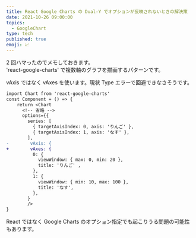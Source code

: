 ```yaml
---
title: React Google Charts の Dual-Y でオプションが反映されないときの解決策
date: 2021-10-26 09:00:00
topics:
  - GoogleChart
type: tech
published: true
emoji: 📈
---
```


2 回ハマったのでメモしておきます。  
'react-google-charts' で複数軸のグラフを描画するパターンです。

vAxis ではなく vAxes を使います。現状 Type エラーで回避できなさそうです。

```diff
import Chart from 'react-google-charts'
const Component = () => {
    return <Chart
      <!-- 省略 -->
      options={{
        series: [
          { targetAxisIndex: 0, axis: 'りんご' },
          { targetAxisIndex: 1, axis: 'なす' },
        ],
-        vAxis: {
+        vAxes: {
          0: {
            viewWindow: { max: 0, min: 20 },
            title: 'りんご' ,
          },
          1: {
            viewWindow: { min: 10, max: 100 },
            title: 'なす',
          },
        }
        />
}
```

React ではなく Google Charts のオプション指定でも起こりうる問題の可能性もあります。
